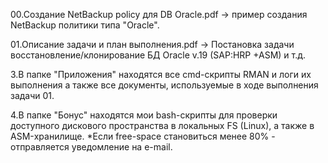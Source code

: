 00.Создание NetBackup policy для DB Oracle.pdf -> пример создания NetBackup политики типа "Oracle".

01.Описание задачи и план выполнения.pdf -> Постановка задачи восстановление/клонирование БД Oracle v.19 (SAP:HRP +ASM) и т.д.

3.В папке "Приложения" находятся все cmd-скрипты RMAN и логи их выполнения
а также все документы, используемые в ходе выполнения задачи 01.

4.В папке "Бонус" находятся мои bash-скрипты для проверки доступного
дискового пространства в локальных FS (Linux), а также в ASM-хранилище.
*Если free-space становиться менее 80% - отправляется уведомление на e-mail.
